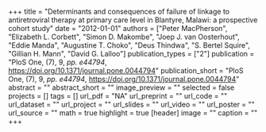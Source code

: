 +++
title = "Determinants and consequences of failure of linkage to antiretroviral therapy at primary care level in Blantyre, Malawi: a prospective cohort study"
date = "2012-01-01"
authors = ["Peter MacPherson", "Elizabeth L. Corbett", "Simon D. Makombe", "Joep J. van Oosterhout", "Eddie Manda", "Augustine T. Choko", "Deus Thindwa", "S. Bertel Squire", "Gillian H. Mann", "David G. Lalloo"]
publication_types = ["2"]
publication = "PloS One, (7), 9, _pp. e44794_, https://doi.org/10.1371/journal.pone.0044794"
publication_short = "PloS One, (7), 9, _pp. e44794_, https://doi.org/10.1371/journal.pone.0044794"
abstract = ""
abstract_short = ""
image_preview = ""
selected = false
projects = []
tags = []
url_pdf = "NA"
url_preprint = ""
url_code = ""
url_dataset = ""
url_project = ""
url_slides = ""
url_video = ""
url_poster = ""
url_source = ""
math = true
highlight = true
[header]
image = ""
caption = ""
+++
